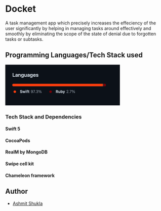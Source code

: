 # Docket

A task management app which precisely increases the effeciency of the user significantly by helping in managing tasks around effectively and smoothly by eliminating the scope of the state of denial due to forgotten tasks or subtasks.

## Programming Languages/Tech Stack used

![Programming Languages](languages.png)

### Tech Stack and Dependencies

#### Swift 5
#### CocoaPods
#### RealM by MongoDB
#### Swipe cell kit
#### Chameleon framework


## Author
- [Ashmit Shukla](https://github.com/AshmiShukla)
